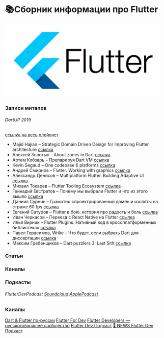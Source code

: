
# 📚Сборник информации про Flutter #

![FlutterInfo](/assets/logo.png)

### Записи митапов ###

###### DartUP 2019
[ссылка на весь плейлист](https://www.youtube.com/playlist?list=PLxcvsYzLfaTAH4U-_eGzaO_H6IvuJdLKD)
* Majid Hajian – Strategic Domain Driven Design for Improving Flutter architecture [ссылка](https://youtu.be/mdBUCOVP6IM)
* Алексей Золотых – About zones in Dart [ссылка](https://youtu.be/QIEhkvYRVNg)
* Артем Кобзарь – Препарируя Dart VM [ссылка](https://youtu.be/JKvmwOuqVWI)
* Kevin Segaud – One codebase 6 platforms [ссылка](https://youtu.be/wNwo0IFaINI)
* Андрей Смирнов – Flutter. Working with graphics [ссылка](https://youtu.be/qm9y3lOEovs)
* Александр Денисов – Multiplatform Flutter. Building Adaptive UI [ссылка](https://youtu.be/AoOBtK3YUj4)
* Михаил Токарев – Flutter Tooling Ecosystem [ссылка](https://youtu.be/f6JCezSqVH4)
* Геннадий Евстратов – Почему мы выбрали Flutter и что из этого вышло [ссылка](https://youtu.be/PD6OwajKc8c)
* Даниил Сурнин – Грамотно спроектрированный домен и изоляты на страже 60 fps [ссылка](https://youtu.be/_lyESd-fLWM)
* Евгений Сатуров – Flutter в бою: история про радость и боль [ссылка](https://youtu.be/LfBLKCZuty0)
* Иван Черкасов – Переезд с React Native на Flutter [ссылка](https://youtu.be/f8TE3_uqO9Q)
* Илья Вирник – Flutter Plugins. Нативный код в кроссплатформенных библиотеках [ссылка](https://youtu.be/SBDIeMo4e9E)
* Павел Герасимов, Wrike – Что будет, если выбрать Dart для диссертации [ссылка](https://youtu.be/viz29imnFlc)
* Максим Гребенщиков – Dart puzzlers 3: Last Sith [ссылка](https://youtu.be/aV8Xz-T86qk)




### Статьи ###

### Каналы ###

### Подкасты ###
###### FlutterDevPodcast [Soundcloud](https://youtu.be/aV8Xz-T86qk) [ApplePodcast](https://podcasts.apple.com/ru/podcast/flutter-dev-podcast/id1451068853)

### Каналы ###
[Dart & Flutter по-русски](https://t.me/rudart)
[Flutter For Dev](https://t.me/FlutterDevRu)
[Flutter Developers — русскоговорящее сообщество](https://t.me/flutter_rus)
[Flutter Dev Подкаст](https://t.me/flutterdevpodcast)
[🗽 NEWS Flutter Dev Подкаст](https://t.me/flutterdevpodcast_news)